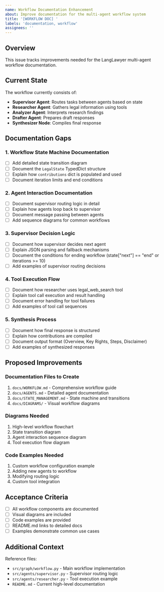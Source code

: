 ```yaml
---
name: Workflow Documentation Enhancement
about: Improve documentation for the multi-agent workflow system
title: '[WORKFLOW DOC] '
labels: 'documentation, workflow'
assignees: ''
---
```


## Overview
This issue tracks improvements needed for the LangLawyer multi-agent workflow documentation.

## Current State
The workflow currently consists of:
- **Supervisor Agent**: Routes tasks between agents based on state
- **Researcher Agent**: Gathers legal information using tools
- **Analyzer Agent**: Interprets research findings
- **Drafter Agent**: Prepares draft responses
- **Synthesizer Node**: Compiles final response

## Documentation Gaps

### 1. Workflow State Machine Documentation
- [ ] Add detailed state transition diagram
- [ ] Document the `LegalState` TypedDict structure
- [ ] Explain how `contributions` dict is populated and used
- [ ] Document iteration limits and end conditions

### 2. Agent Interaction Documentation
- [ ] Document supervisor routing logic in detail
- [ ] Explain how agents loop back to supervisor
- [ ] Document message passing between agents
- [ ] Add sequence diagrams for common workflows

### 3. Supervisor Decision Logic
- [ ] Document how supervisor decides next agent
- [ ] Explain JSON parsing and fallback mechanisms
- [ ] Document the conditions for ending workflow (state["next"] == "end" or iterations >= 10)
- [ ] Add examples of supervisor routing decisions

### 4. Tool Execution Flow
- [ ] Document how researcher uses legal_web_search tool
- [ ] Explain tool call execution and result handling
- [ ] Document error handling for tool failures
- [ ] Add examples of tool call sequences

### 5. Synthesis Process
- [ ] Document how final response is structured
- [ ] Explain how contributions are compiled
- [ ] Document output format (Overview, Key Rights, Steps, Disclaimer)
- [ ] Add examples of synthesized responses

## Proposed Improvements

### Documentation Files to Create
1. `docs/WORKFLOW.md` - Comprehensive workflow guide
2. `docs/AGENTS.md` - Detailed agent documentation
3. `docs/STATE_MANAGEMENT.md` - State machine and transitions
4. `docs/DIAGRAMS/` - Visual workflow diagrams

### Diagrams Needed
1. High-level workflow flowchart
2. State transition diagram
3. Agent interaction sequence diagram
4. Tool execution flow diagram

### Code Examples Needed
1. Custom workflow configuration example
2. Adding new agents to workflow
3. Modifying routing logic
4. Custom tool integration

## Acceptance Criteria
- [ ] All workflow components are documented
- [ ] Visual diagrams are included
- [ ] Code examples are provided
- [ ] README.md links to detailed docs
- [ ] Examples demonstrate common use cases

## Additional Context
Reference files:
- `src/graph/workflow.py` - Main workflow implementation
- `src/agents/supervisor.py` - Supervisor routing logic
- `src/agents/researcher.py` - Tool execution example
- `README.md` - Current high-level documentation
